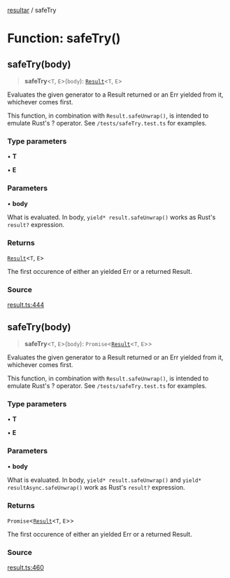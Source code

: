 [resultar](../wiki/Home) / safeTry

# Function: safeTry()

## safeTry(body)

> **safeTry**\<`T`, `E`\>(`body`): [`Result`](../wiki/Class.Result)\<`T`, `E`\>

Evaluates the given generator to a Result returned or an Err yielded from it,
whichever comes first.

This function, in combination with `Result.safeUnwrap()`, is intended to emulate
Rust's ? operator.
See `/tests/safeTry.test.ts` for examples.

### Type parameters

• **T**

• **E**

### Parameters

• **body**

What is evaluated. In body, `yield* result.safeUnwrap()` works as
Rust's `result?` expression.

### Returns

[`Result`](../wiki/Class.Result)\<`T`, `E`\>

The first occurence of either an yielded Err or a returned Result.

### Source

[result.ts:444](https://github.com/inaiat/resultar/blob/e9d397e3e0e8543e675ebf3b04ec4ad2e5577c52/src/result.ts#L444)

## safeTry(body)

> **safeTry**\<`T`, `E`\>(`body`): `Promise`\<[`Result`](../wiki/Class.Result)\<`T`, `E`\>\>

Evaluates the given generator to a Result returned or an Err yielded from it,
whichever comes first.

This function, in combination with `Result.safeUnwrap()`, is intended to emulate
Rust's ? operator.
See `/tests/safeTry.test.ts` for examples.

### Type parameters

• **T**

• **E**

### Parameters

• **body**

What is evaluated. In body, `yield* result.safeUnwrap()` and
`yield* resultAsync.safeUnwrap()` work as Rust's `result?` expression.

### Returns

`Promise`\<[`Result`](../wiki/Class.Result)\<`T`, `E`\>\>

The first occurence of either an yielded Err or a returned Result.

### Source

[result.ts:460](https://github.com/inaiat/resultar/blob/e9d397e3e0e8543e675ebf3b04ec4ad2e5577c52/src/result.ts#L460)
